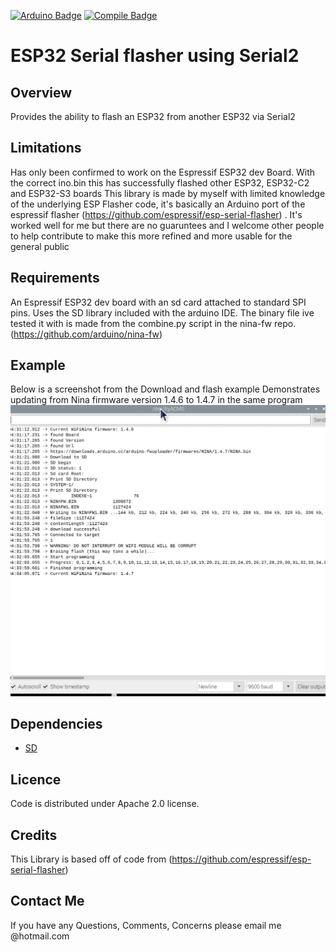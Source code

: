 [![Arduino Badge](https://github.com/winner10920/ESPSerialFlasher/actions/workflows/check-arduino.yml/badge.svg)](https://github.com/winner10920/ESPSerialFlasher/actions/workflows/check-arduino.yml)
[![Compile Badge](https://github.com/winner10920/ESPSerialFlasher/actions/workflows/compile-examples.yml/badge.svg)](https://github.com/winner10920/ESPSerialFlasher/actions/workflows/compile-examples.yml)
# ESP32 Serial flasher using Serial2

## Overview
Provides the ability to flash an ESP32 from another ESP32 via Serial2

## Limitations
Has only been confirmed to work on the Espressif ESP32 dev Board. With the correct ino.bin this has successfully flashed other ESP32, ESP32-C2 and ESP32-S3 boards
This library is made by myself with limited knowledge of the underlying ESP Flasher code, it's basically an Arduino port of the espressif flasher (https://github.com/espressif/esp-serial-flasher) . It's worked well for me but there are no guaruntees and I welcome other people to help contribute to make this more refined and more usable for the general public

## Requirements
An Espressif ESP32 dev board with an sd card attached to standard SPI pins. Uses the SD library included with the arduino IDE.
The binary file ive tested it with is made from the combine.py script in the nina-fw repo. (https://github.com/arduino/nina-fw)

## Example
Below is a screenshot from the Download and flash example
Demonstrates updating from Nina firmware version 1.4.6 to 1.4.7 in the same program
<img src="img\DownloadAndFlash.png" width="auto" height="auto"> 


## Dependencies
  - [SD](https://github.com/arduino-libraries/SD)

## Licence

Code is distributed under Apache 2.0 license.

## Credits
This Library is based off of code from (https://github.com/espressif/esp-serial-flasher)

## Contact Me
If you have any Questions, Comments, Concerns please email me @hotmail.com

